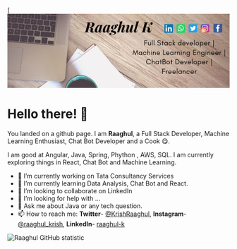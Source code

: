 [![MastHead](https://raw.githubusercontent.com/Raaghul29/Raaghul29/master/banner.png)

# Hello there! 👋

You landed on a github page. I am **Raaghul**, a Full Stack Developer, Machine Learning Enthusiast, Chat Bot Developer and a Cook :yum:.

I am good at Angular, Java, Spring, Phython , AWS, SQL. I am currently exploring things in React, Chat Bot and Machine Learning.

- 🔭 I’m currently working on Tata Consultancy Services
- 🌱 I’m currently learning Data Analysis, Chat Bot and React.
- 👯 I’m looking to collaborate on LinkedIn
- 🤔 I’m looking for help with ...
- 💬 Ask me about Java or any tech question.
- 📫 How to reach me: **Twitter**- [@KrishRaaghul](https://twitter.com/krishRaaghul), **Instagram**-[@raaghul_krish](https://instagram.com/raaghul_krish), **LinkedIn**- [raaghul-k](https://www.linkedin.com/in/raaghul-k/)

![Raaghul GitHub statistic](https://github-readme-stats.vercel.app/api?username=Raaghul29&show_icons=true)


